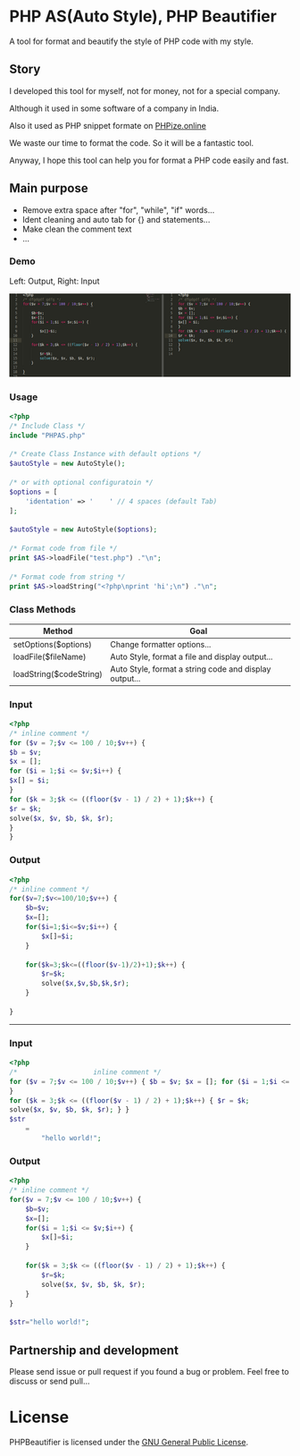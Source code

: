 # PHP AS(Auto Style), PHP Beautifier

A tool for format and beautify the style of PHP code with my style.

## Story

I developed this tool for myself, not for money, not for a special company.

Although it used in some software of a company in India.

Also it used as PHP snippet formate on <a href='https://phpize.online'>PHPize.online</a>

We waste our time to format the code.
So it will be a fantastic tool.

Anyway, I hope this tool can help you for format a PHP code easily and fast.


## Main purpose

- Remove extra space after "for", "while", "if" words...
- Ident cleaning and auto tab for {} and statements...
- Make clean the comment text
- ...

### Demo

Left: Output, Right: Input

![ScreenShot](https://raw.githubusercontent.com/BaseMax/PHPAS/master/screenshot.png)

### Usage

```php
<?php
/* Include Class */
include "PHPAS.php"

/* Create Class Instance with default options */
$autoStyle = new AutoStyle();

/* or with optional configuratoin */
$options = [
	'identation' => '    ' // 4 spaces (default Tab)
];

$autoStyle = new AutoStyle($options);

/* Format code from file */
print $AS->loadFile("test.php") ."\n";

/* Format code from string */
print $AS->loadString("<?php\nprint 'hi';\n") ."\n";
```

### Class Methods

| Method        			| Goal |
| ------------------------- | ------------- |
| setOptions($options) 		| Change formatter options... 	|
| loadFile($fileName)  		| Auto Style, format a file and display output... |
| loadString($codeString)	| Auto Style, format a string code and display output... |

### Input

```php
<?php
/* inline comment */
for ($v = 7;$v <= 100 / 10;$v++) {
$b = $v;
$x = [];
for ($i = 1;$i <= $v;$i++) {
$x[] = $i;
}
for ($k = 3;$k <= ((floor($v - 1) / 2) + 1);$k++) {
$r = $k;
solve($x, $v, $b, $k, $r);
}
}
```

### Output

```php
<?php
/* inline comment */
for($v=7;$v<=100/10;$v++) {
	$b=$v;
	$x=[];
	for($i=1;$i<=$v;$i++) {
		$x[]=$i;
	}

	for($k=3;$k<=((floor($v-1)/2)+1);$k++) {
		$r=$k;
		solve($x,$v,$b,$k,$r);
	}

}
```

-------------------

### Input

```php
<?php
/*      	 	 	 inline comment */
for ($v = 7;$v <= 100 / 10;$v++) { $b = $v; $x = []; for ($i = 1;$i <= $v;$i++) {$x[] = $i;
}
for ($k = 3;$k <= ((floor($v - 1) / 2) + 1);$k++) { $r = $k;
solve($x, $v, $b, $k, $r); } }
$str
	=
		"hello world!";
```

### Output

```php
<?php
/* inline comment */
for($v = 7;$v <= 100 / 10;$v++) {
	$b=$v;
	$x=[];
	for($i = 1;$i <= $v;$i++) {
		$x[]=$i;
	}

	for($k = 3;$k <= ((floor($v - 1) / 2) + 1);$k++) {
		$r=$k;
		solve($x, $v, $b, $k, $r);
	}
}

$str="hello world!";
```

## Partnership and development

Please send issue or pull request if you found a bug or problem.
Feel free to discuss or send pull...

# License

PHPBeautifier is licensed under the [GNU General Public License](LICENSE).
